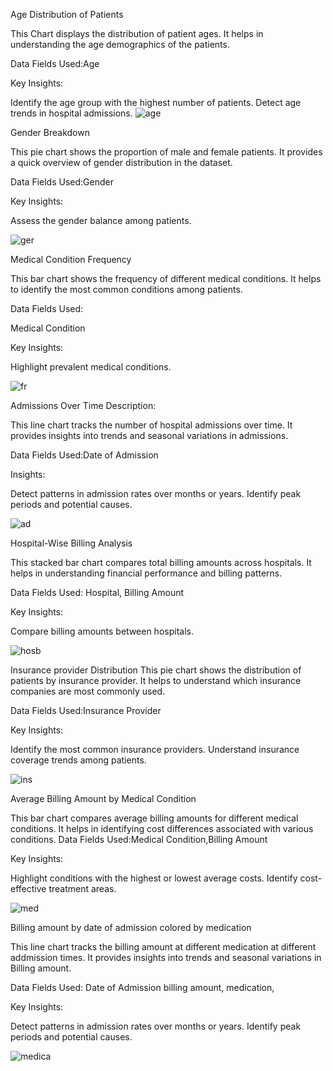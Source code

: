 Age Distribution of Patients


This Chart displays the distribution of patient ages.
It helps in understanding the age demographics of the patients.

Data Fields Used:Age

Key Insights:

Identify the age group with the highest number of patients.
Detect age trends in hospital admissions.
![age](https://github.com/rediet-getnet/IBM-Cognos-Analytics-Healthcare-Dashboard/assets/101559767/c82ec9cb-922c-4403-8e3d-88bc9b84bf8a)

Gender Breakdown

This pie chart shows the proportion of male and female patients.
It provides a quick overview of gender distribution in the dataset.

Data Fields Used:Gender

Key Insights:

Assess the gender balance among patients.

![ger](https://github.com/rediet-getnet/IBM-Cognos-Analytics-Healthcare-Dashboard/assets/101559767/6d2cb5fe-5cda-4fb1-afa3-0732ebd476c4)


Medical Condition Frequency


This bar chart shows the frequency of different medical conditions.
It helps to identify the most common conditions among patients.

Data Fields Used:

Medical Condition

Key Insights:

Highlight prevalent medical conditions.


![fr](https://github.com/rediet-getnet/IBM-Cognos-Analytics-Healthcare-Dashboard/assets/101559767/38d6a924-c404-4423-b820-27a0f25cb12b)


Admissions Over Time
Description:

This line chart tracks the number of hospital admissions over time.
It provides insights into trends and seasonal variations in admissions.

Data Fields Used:Date of Admission

Insights:

Detect patterns in admission rates over months or years.
Identify peak periods and potential causes.

![ad](https://github.com/rediet-getnet/IBM-Cognos-Analytics-Healthcare-Dashboard/assets/101559767/c45bfbc7-090a-4606-b937-a8eb15669fea)


Hospital-Wise Billing Analysis


This stacked bar chart compares total billing amounts across hospitals.
It helps in understanding financial performance and billing patterns.

Data Fields Used:
Hospital,
Billing Amount

Key Insights:

Compare billing amounts between hospitals.

![hosb](https://github.com/rediet-getnet/IBM-Cognos-Analytics-Healthcare-Dashboard/assets/101559767/97bb8bbb-c0c0-4dca-9c11-ea8fedd90bcd)

Insurance provider Distribution 
This pie chart shows the distribution of patients by insurance provider.
It helps to understand which insurance companies are most commonly used.

Data Fields Used:Insurance Provider

Key Insights:

Identify the most common insurance providers.
Understand insurance coverage trends among patients.

![ins](https://github.com/rediet-getnet/IBM-Cognos-Analytics-Healthcare-Dashboard/assets/101559767/3cde4c52-4934-41b1-9434-8a9989af01cc)

Average Billing Amount by Medical Condition


This bar chart compares average billing amounts for different medical conditions.
It helps in identifying cost differences associated with various conditions.
Data Fields Used:Medical Condition,Billing Amount

Key Insights:

Highlight conditions with the highest or lowest average costs.
Identify cost-effective treatment areas.

![med](https://github.com/rediet-getnet/IBM-Cognos-Analytics-Healthcare-Dashboard/assets/101559767/42440350-ad7d-457b-8a98-3afe0fb59810)

Billing amount by date of admission colored by medication 

This line chart tracks the billing amount at different medication at different addmission times.
It provides insights into trends and seasonal variations in Billing amount.

Data Fields Used:
Date of Admission
billing amount, 
medication,

Key Insights:

Detect patterns in admission rates over months or years.
Identify peak periods and potential causes.

![medica](https://github.com/rediet-getnet/IBM-Cognos-Analytics-Healthcare-Dashboard/assets/101559767/e9e51b5b-dc5f-42a5-8266-6ad55404a198)
